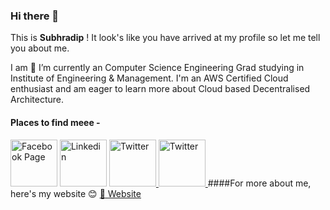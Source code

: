 ### Hi there 👋
This is **Subhradip** ! It look's like you have arrived at my profile so let me tell you about me.

I am 🔭 I’m currently an Computer Science Engineering Grad studying in Institute of Engineering & Management. I'm an AWS Certified Cloud enthusiast and am eager to learn more about Cloud based Decentralised Architecture.



#### Places to find meee -

<a href="https://www.facebook.com/subhraofficial"><img src="https://facebookbrand.com/wp-content/uploads/2019/04/f_logo_RGB-Hex-Blue_512.png" width="75" alt="Facebook Page"/></a>
<a href="https://www.linkedin.com/in/thesubhradip/"><img src="https://content.linkedin.com/content/dam/me/business/en-us/amp/brand-site/v2/bg/LI-Bug.svg.original.svg" alt="Linkedin" width="75"/></a>
<a href="https://twitter.com/subh_official"><img src="https://static01.nyt.com/images/2014/08/10/magazine/10wmt/10wmt-superJumbo-v4.jpg" width="75" alt="Twitter"/> </a>
<a href="https://t.me/socialistalex"><img src="https://commons.wikimedia.org/wiki/File:Telegram_logo.svg" width="75" alt="Twitter"/> </a>
####For more about me, here's my website :blush: <a href="http://subhradip.tk">:link: Website</a>

  

<!--
**debnathsubhradip/debnathsubhradip** is a ✨ _special_ ✨ repository because its `README.md` (this file) appears on your GitHub profile.

Here are some ideas to get you started:

- 🔭 I’m currently working on ...
- 🌱 I’m currently learning ...
- 👯 I’m looking to collaborate on ...
- 🤔 I’m looking for help with ...
- 💬 Ask me about ...
- 📫 How to reach me: ...
- 😄 Pronouns: ...
- ⚡ Fun fact: ...
-->
